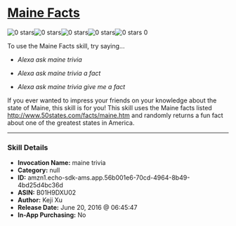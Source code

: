 # [Maine Facts](http://alexa.amazon.com/#skills/amzn1.echo-sdk-ams.app.56b001e6-70cd-4964-8b49-4bd25d4bc36d)
![0 stars](../../images/ic_star_border_black_18dp_1x.png)![0 stars](../../images/ic_star_border_black_18dp_1x.png)![0 stars](../../images/ic_star_border_black_18dp_1x.png)![0 stars](../../images/ic_star_border_black_18dp_1x.png)![0 stars](../../images/ic_star_border_black_18dp_1x.png) 0

To use the Maine Facts skill, try saying...

* *Alexa ask maine trivia*

* *Alexa ask maine trivia a fact*

* *Alexa ask maine trivia give me a fact*

If you ever wanted to impress your friends on your knowledge about the state of Maine, this skill is for you! This skill uses the Maine facts listed http://www.50states.com/facts/maine.htm and randomly returns a fun fact about one of the greatest states in America.

***

### Skill Details

* **Invocation Name:** maine trivia
* **Category:** null
* **ID:** amzn1.echo-sdk-ams.app.56b001e6-70cd-4964-8b49-4bd25d4bc36d
* **ASIN:** B01H9DXU02
* **Author:** Keji Xu
* **Release Date:** June 20, 2016 @ 06:45:47
* **In-App Purchasing:** No

